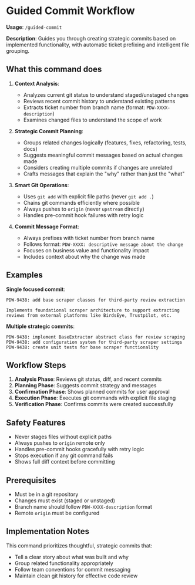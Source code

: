 # Guided Commit Workflow

**Usage**: `/guided-commit`

**Description**: Guides you through creating strategic commits based on implemented functionality, with automatic ticket prefixing and intelligent file grouping.

## What this command does

1. **Context Analysis**:
   - Analyzes current git status to understand staged/unstaged changes
   - Reviews recent commit history to understand existing patterns
   - Extracts ticket number from branch name (format: `PDW-XXXX-description`)
   - Examines changed files to understand the scope of work

2. **Strategic Commit Planning**:
   - Groups related changes logically (features, fixes, refactoring, tests, docs)
   - Suggests meaningful commit messages based on actual changes made
   - Considers creating multiple commits if changes are unrelated
   - Crafts messages that explain the "why" rather than just the "what"

3. **Smart Git Operations**:
   - Uses `git add` with explicit file paths (never `git add .`)
   - Chains git commands efficiently where possible
   - Always pushes to `origin` (never `upstream` directly)
   - Handles pre-commit hook failures with retry logic

4. **Commit Message Format**:
   - Always prefixes with ticket number from branch name
   - Follows format: `PDW-XXXX: descriptive message about the change`
   - Focuses on business value and functionality impact
   - Includes context about why the change was made

## Examples

**Single focused commit**:
```
PDW-9438: add base scraper classes for third-party review extraction

Implements foundational scraper architecture to support extracting 
reviews from external platforms like BirdsEye, Trustpilot, etc.
```

**Multiple strategic commits**:
```
PDW-9438: implement BaseExtractor abstract class for review scraping
PDW-9438: add configuration system for third-party scraper settings  
PDW-9438: create unit tests for base scraper functionality
```

## Workflow Steps

1. **Analysis Phase**: Reviews git status, diff, and recent commits
2. **Planning Phase**: Suggests commit strategy and messages
3. **Confirmation Phase**: Shows planned commits for user approval
4. **Execution Phase**: Executes git commands with explicit file staging
5. **Verification Phase**: Confirms commits were created successfully

## Safety Features

- Never stages files without explicit paths
- Always pushes to `origin` remote only
- Handles pre-commit hooks gracefully with retry logic
- Stops execution if any git command fails
- Shows full diff context before committing

## Prerequisites

- Must be in a git repository
- Changes must exist (staged or unstaged)
- Branch name should follow `PDW-XXXX-description` format
- Remote `origin` must be configured

## Implementation Notes

This command prioritizes thoughtful, strategic commits that:
- Tell a clear story about what was built and why
- Group related functionality appropriately
- Follow team conventions for commit messaging
- Maintain clean git history for effective code review